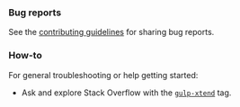 ### Bug reports

See the [contributing guidelines](CONTRIBUTING.md) for sharing bug reports.

### How-to

For general troubleshooting or help getting started:

- Ask and explore Stack Overflow with the [`gulp-xtend`](https://stackoverflow.com/questions/tagged/gulp-xtend) tag.

